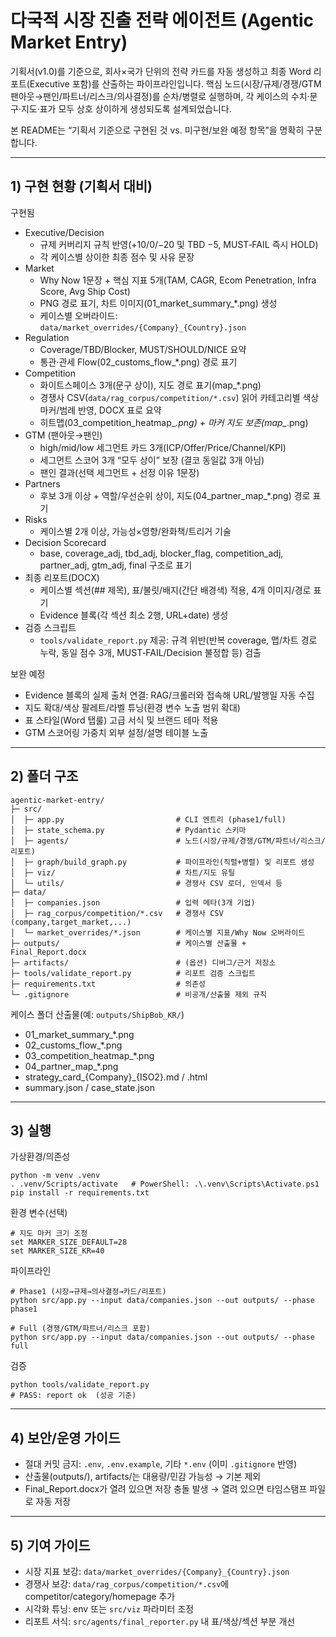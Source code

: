 # 다국적 시장 진출 전략 에이전트 (Agentic Market Entry)

기획서(v1.0)를 기준으로, 회사×국가 단위의 전략 카드를 자동 생성하고 최종 Word 리포트(Executive 포함)를 산출하는 파이프라인입니다. 핵심 노드(시장/규제/경쟁/GTM 팬아웃→팬인/파트너/리스크/의사결정)를 순차/병렬로 실행하며, 각 케이스의 수치·문구·지도·표가 모두 상호 상이하게 생성되도록 설계되었습니다.

본 README는 “기획서 기준으로 구현된 것 vs. 미구현/보완 예정 항목”을 명확히 구분합니다.

---

## 1) 구현 현황 (기획서 대비)

구현됨
- Executive/Decision
  - 규제 커버리지 규칙 반영(+10/0/−20 및 TBD −5, MUST‑FAIL 즉시 HOLD)
  - 각 케이스별 상이한 최종 점수 및 사유 문장
- Market
  - Why Now 1문장 + 핵심 지표 5개(TAM, CAGR, Ecom Penetration, Infra Score, Avg Ship Cost)
  - PNG 경로 표기, 차트 이미지(01_market_summary_*.png) 생성
  - 케이스별 오버라이드: `data/market_overrides/{Company}_{Country}.json`
- Regulation
  - Coverage/TBD/Blocker, MUST/SHOULD/NICE 요약
  - 통관·관세 Flow(02_customs_flow_*.png) 경로 표기
- Competition
  - 화이트스페이스 3개(문구 상이), 지도 경로 표기(map_*.png)
  - 경쟁사 CSV(`data/rag_corpus/competition/*.csv`) 읽어 카테고리별 색상 마커/범례 반영, DOCX 표로 요약
  - 히트맵(03_competition_heatmap_*.png) + 마커 지도 보존(map_*.png)
- GTM (팬아웃→팬인)
  - high/mid/low 세그먼트 카드 3개(ICP/Offer/Price/Channel/KPI)
  - 세그먼트 스코어 3개 “모두 상이” 보장 (결코 동일값 3개 아님)
  - 팬인 결과(선택 세그먼트 + 선정 이유 1문장)
- Partners
  - 후보 3개 이상 + 역할/우선순위 상이, 지도(04_partner_map_*.png) 경로 표기
- Risks
  - 케이스별 2개 이상, 가능성×영향/완화책/트리거 기술
- Decision Scorecard
  - base, coverage_adj, tbd_adj, blocker_flag, competition_adj, partner_adj, gtm_adj, final 구조로 표기
- 최종 리포트(DOCX)
  - 케이스별 섹션(## 제목), 표/불릿/배지(간단 배경색) 적용, 4개 이미지/경로 표기
  - Evidence 블록(각 섹션 최소 2행, URL+date) 생성
- 검증 스크립트
  - `tools/validate_report.py` 제공: 규격 위반(반복 coverage, 맵/차트 경로 누락, 동일 점수 3개, MUST‑FAIL/Decision 불정합 등) 검출

보완 예정
- Evidence 블록의 실제 출처 연결: RAG/크롤러와 접속해 URL/발행일 자동 수집
- 지도 확대/색상 팔레트/라벨 튜닝(환경 변수 노출 범위 확대)
- 표 스타일(Word 탭룰) 고급 서식 및 브랜드 테마 적용
- GTM 스코어링 가중치 외부 설정/설명 테이블 노출

---

## 2) 폴더 구조

```
agentic-market-entry/
├─ src/
│  ├─ app.py                         # CLI 엔트리 (phase1/full)
│  ├─ state_schema.py                # Pydantic 스키마
│  ├─ agents/                        # 노드(시장/규제/경쟁/GTM/파트너/리스크/리포트)
│  ├─ graph/build_graph.py           # 파이프라인(직렬+병렬) 및 리포트 생성
│  ├─ viz/                           # 차트/지도 유틸
│  └─ utils/                         # 경쟁사 CSV 로더, 인덱서 등
├─ data/
│  ├─ companies.json                 # 입력 메타(3개 기업)
│  ├─ rag_corpus/competition/*.csv   # 경쟁사 CSV (company,target_market,...)
│  └─ market_overrides/*.json        # 케이스별 지표/Why Now 오버라이드
├─ outputs/                          # 케이스별 산출물 + Final_Report.docx
├─ artifacts/                        # (옵션) 디버그/근거 저장소
├─ tools/validate_report.py          # 리포트 검증 스크립트
├─ requirements.txt                  # 의존성
└─ .gitignore                        # 비공개/산출물 제외 규칙
```

케이스 폴더 산출물(예: `outputs/ShipBob_KR/`)
- 01_market_summary_*.png
- 02_customs_flow_*.png
- 03_competition_heatmap_*.png
- 04_partner_map_*.png
- strategy_card_{Company}_{ISO2}.md / .html
- summary.json / case_state.json

---

## 3) 실행

가상환경/의존성
```
python -m venv .venv
. .venv/Scripts/activate   # PowerShell: .\.venv\Scripts\Activate.ps1
pip install -r requirements.txt
```

환경 변수(선택)
```
# 지도 마커 크기 조정
set MARKER_SIZE_DEFAULT=28
set MARKER_SIZE_KR=40
```

파이프라인
```
# Phase1 (시장→규제→의사결정→카드/리포트)
python src/app.py --input data/companies.json --out outputs/ --phase phase1

# Full (경쟁/GTM/파트너/리스크 포함)
python src/app.py --input data/companies.json --out outputs/ --phase full
```

검증
```
python tools/validate_report.py
# PASS: report ok  (성공 기준)
```

---

## 4) 보안/운영 가이드

- 절대 커밋 금지: `.env`, `.env.example`, 기타 `*.env` (이미 `.gitignore` 반영)
- 산출물(outputs/), artifacts/는 대용량/민감 가능성 → 기본 제외
- Final_Report.docx가 열려 있으면 저장 충돌 발생 → 열려 있으면 타임스탬프 파일로 자동 저장

---

## 5) 기여 가이드

- 시장 지표 보강: `data/market_overrides/{Company}_{Country}.json`
- 경쟁사 보강: `data/rag_corpus/competition/*.csv`에 competitor/category/homepage 추가
- 시각화 튜닝: env 또는 `src/viz` 파라미터 조정
- 리포트 서식: `src/agents/final_reporter.py` 내 표/색상/섹션 부분 개선

